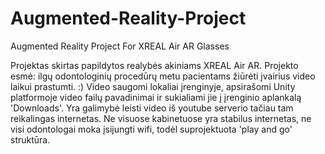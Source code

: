 # Augmented-Reality-Project
Augmented Reality Project For XREAL Air AR Glasses

Projektas skirtas papildytos realybės akiniams XREAL Air AR. Projekto esmė: ilgų odontologinių procedūrų metu pacientams žiūrėti įvairius video laikui prastumti. :) 
Video saugomi lokaliai įrenginyje, apsirašomi Unity platformoje video failų pavadinimai ir sukialiami jie į įrenginio aplankalą 'Downloads'. Yra galimybė leisti video iš youtube serverio tačiau tam reikalingas internetas. Ne visuose kabinetuose yra stabilus internetas, ne visi odontologai moka įsijungti wifi, todėl suprojektuota 'play and go' struktūra.
